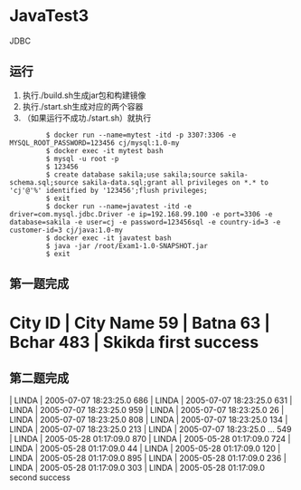 # JavaTest3
JDBC

## 运行
1. 执行./build.sh生成jar包和构建镜像
2. 执行./start.sh生成对应的两个容器
3. （如果运行不成功./start.sh）就执行
```
         $ docker run --name=mytest -itd -p 3307:3306 -e MYSQL_ROOT_PASSWORD=123456 cj/mysql:1.0-my
         $ docker exec -it mytest bash
         $ mysql -u root -p
         $ 123456
         $ create database sakila;use sakila;source sakila-schema.sql;source sakila-data.sql;grant all privileges on *.* to 'cj'@'%' identified by '123456';flush privileges;
         $ exit
         $ docker run --name=javatest -itd -e driver=com.mysql.jdbc.Driver -e ip=192.168.99.100 -e port=3306 -e database=sakila -e user=cj -e password=123456sql -e country-id=3 -e customer-id=3 cj/java:1.0-my
         $ docker exec -it javatest bash
         $ java -jar /root/Exam1-1.0-SNAPSHOT.jar
         $ exit
```

## 第一题完成
City ID | City Name
59 | Batna
63 | Bchar
483 | Skikda
first success
==========================

## 第二题完成
| LINDA | 2005-07-07 18:23:25.0
686 | LINDA | 2005-07-07 18:23:25.0
631 | LINDA | 2005-07-07 18:23:25.0
959 | LINDA | 2005-07-07 18:23:25.0
26 | LINDA | 2005-07-07 18:23:25.0
808 | LINDA | 2005-07-07 18:23:25.0
134 | LINDA | 2005-07-07 18:23:25.0
213 | LINDA | 2005-07-07 18:23:25.0
...
549 | LINDA | 2005-05-28 01:17:09.0
870 | LINDA | 2005-05-28 01:17:09.0
724 | LINDA | 2005-05-28 01:17:09.0
44 | LINDA | 2005-05-28 01:17:09.0
120 | LINDA | 2005-05-28 01:17:09.0
895 | LINDA | 2005-05-28 01:17:09.0
236 | LINDA | 2005-05-28 01:17:09.0
303 | LINDA | 2005-05-28 01:17:09.0
second success